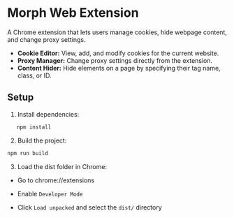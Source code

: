 # Morph Web Extension

A Chrome extension that lets users manage cookies, hide webpage content, and change proxy settings.  
- **Cookie Editor:** View, add, and modify cookies for the current website.  
- **Proxy Manager:** Change proxy settings directly from the extension. 
- **Content Hider:** Hide elements on a page by specifying their tag name, class, or ID.  

## Setup

1. Install dependencies:
```bash
   npm install
```
2. Build the project:
```bash
npm run build
```
3. Load the dist folder in Chrome:

-   Go to chrome://extensions

-   Enable `Developer Mode`

-   Click `Load unpacked` and select the `dist/` directory